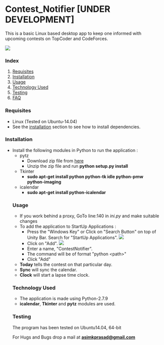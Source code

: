# Contest_Notifier [UNDER DEVELOPMENT]
This is a basic Linux based desktop app to keep one informed with upcoming contests on TopCoder and CodeForces.

<img src="https://github.com/pakhandi/Contest_Notifier/blob/master/PyCal3.png">

<h3>Index</h3>
<ol>
<li><a href="#requisites">Requisites</a></li>
<li><a href="#installation">Installation</a></li>
<li><a href="#usage">Usage</a></li>
<li><a href="#techused">Technology Used</a></li>
<li><a href="#testing">Testing</a></li>
<li><a href="http://bugecode.com/post.php?pid=121" target="_blank">FAQ</a></li>
</ol>

<a name="requisites"><h3>Requisites</h3></a>
<ul>
<li>Linux (Tested on Ubuntu-14.04)</li>
<li>See the <a href="#installation">installation</a> section to see how to install dependencies.</li>
</ul>

<a name="installation"><h3>Installation</h3></a>
<ul>
<li>Install the following modules in Python to run the application :
	<ul>
	<li>pytz
		<ul>
		<li>Download zip file from <a href = "https://pypi.python.org/pypi/pytz/" target="_blank">here</a></li>
		<li>Unzip the zip file and run <b>python setup.py install</b></li>
		</ul>
	</li>
	<li>Tkinter
		<ul>
		<li><b>sudo apt-get install python python-tk idle python-pmw python-imaging</b></li>
		</ul>
	</li>
	<li>icalendar
		<ul>
		<li><b>sudo apt-get install python-icalendar</b></li>
		</ul>
</li>
</ul>

<a name="usage"><h3>Usage</h3></a>
<ul>
<li>If you work behind a proxy, GoTo line:140 in <i>ini.py</i> and make suitable changes</li>
<li>To add the application to StartUp Applications :
	<ul>
	<li>Press the "Windows Key" or Click on "Search Button" on top of Unity Bar. Search for "StartUp Applications".
	<img src="https://github.com/pakhandi/Contest_Notifier/blob/master/PyCal1.png">
	</li>
	<li>Click on "Add".
	<img src="https://github.com/pakhandi/Contest_Notifier/blob/master/PyCal2.png">
	</li>
	<li>Enter a name, "ContestNotifier".</li>
	<li>The command will be of format "python &ltpath&gt"</li>
	<li>Click "Add"</li>
	</ul>
</li>
<li><b>Today</b> tells the contest on that particular day.</li>
<li><b>Sync</b> will sync the calendar.</li>
<li><b>Clock</b> will start a lapse time clock.</li>
</ul>

<a name="techused"><h3>Technology Used</h3></a>
<ul>
<li>The application is made using Python-2.7.9</li>
<li><b>icalendar</b>, <b>Tkinter</b> and <b>pytz</b> modules are used.
</ul>

<a name="testing"><h3>Testing</h3></a>
The program has been tested on Ubuntu14.04, 64-bit

For Hugs and Bugs drop a mail at <b>asimkprasad@gmail.com</b>
